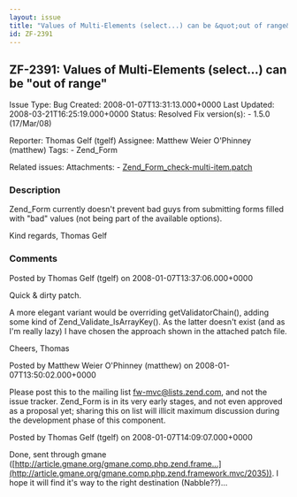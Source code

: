 ```yaml
---
layout: issue
title: "Values of Multi-Elements (select...) can be &quot;out of range&quot;"
id: ZF-2391
---
```


ZF-2391: Values of Multi-Elements (select...) can be "out of range"
-------------------------------------------------------------------

 Issue Type: Bug Created: 2008-01-07T13:31:13.000+0000 Last Updated: 2008-03-21T16:25:19.000+0000 Status: Resolved Fix version(s): - 1.5.0 (17/Mar/08)
 
 Reporter:  Thomas Gelf (tgelf)  Assignee:  Matthew Weier O'Phinney (matthew)  Tags: - Zend\_Form
 
 Related issues: 
 Attachments: - [Zend\_Form\_check-multi-item.patch](/issues/secure/attachment/11051/Zend_Form_check-multi-item.patch)
 
### Description

Zend\_Form currently doesn't prevent bad guys from submitting forms filled with "bad" values (not being part of the available options).

Kind regards, Thomas Gelf

 

 

### Comments

Posted by Thomas Gelf (tgelf) on 2008-01-07T13:37:06.000+0000

Quick & dirty patch.

A more elegant variant would be overriding getValidatorChain(), adding some kind of Zend\_Validate\_IsArrayKey(). As the latter doesn't exist (and as I'm really lazy) I have chosen the approach shown in the attached patch file.

Cheers, Thomas

 

 

Posted by Matthew Weier O'Phinney (matthew) on 2008-01-07T13:50:02.000+0000

Please post this to the mailing list fw-mvc@lists.zend.com, and not the issue tracker. Zend\_Form is in its very early stages, and not even approved as a proposal yet; sharing this on list will illicit maximum discussion during the development phase of this component.

 

 

Posted by Thomas Gelf (tgelf) on 2008-01-07T14:09:07.000+0000

Done, sent through gmane ([http://article.gmane.org/gmane.comp.php.zend.frame…](http://article.gmane.org/gmane.comp.php.zend.framework.mvc/2035)). I hope it will find it's way to the right destination (Nabble??)...

 

 